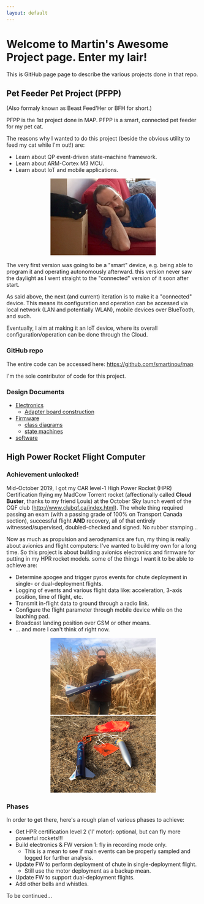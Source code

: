 ```yaml
---
layout: default
---
```


# Welcome to Martin's Awesome Project page. Enter my lair!

This is GitHub page page to describe the various projects done in that repo.

## Pet Feeder Pet Project (PFPP)

(Also formaly known as Beast Feed'Her or BFH for short.)

PFPP is the 1st project done in MAP.
PFPP is a smart, connected pet feeder for my pet cat.

The reasons why I wanted to do this project (beside the obvious utility to feed my cat while I'm out!) are:

*  Learn about QP event-driven state-machine framework.
*  Learn about ARM-Cortex M3 MCU.
*  Learn about IoT and mobile applications.

<p align="center">
  <img src="./images/SukiEtMoi.jpg" alt="Suki and Me" height="200" width="275">
</p>

The very first version was going to be a "smart" device, e.g. being able to program it and operating autonomously afterward. this version never saw the daylight as I went straight to the "connected" version of it soon after start.

As said above, the next (and current) iteration is to make it a "connected" device. This means its configuration and operation can be accessed via local network (LAN and potentially WLAN), mobile devices over BlueTooth, and such.

Eventually, I aim at making it an IoT device, where its overall configuration/operation can be done through the Cloud.

### GitHub repo

The entire code can be accessed here: https://github.com/smartinou/map

I'm the sole contributor of code for this project.

### Design Documents

*  [Electronics](./bfh_electronics)
   * [Adapter board construction](./bfh_adapter)
*  [Firmware](./bfh_firmware)
   * [class diagrams](./bfh_class_diagrams)
   * [state machines](./bfh_state_machines)
*  [software](./bfh_software)


## High Power Rocket Flight Computer

### Achievement unlocked!

Mid-October 2019, I got my CAR level-1 High Power Rocket (HPR) Certification flying my MadCow Torrent rocket (affectionally called **Cloud Buster**, thanks to my friend Louis) at the October Sky launch event of the CQF club (http://www.clubqf.ca/index.html). The whole thing required passing an exam (with a passing grade of 100% on Transport Canada section), successful flight **AND** recovery, all of that entirely witnessed/supervised, doubled-checked and signed. No rubber stamping...

Now as much as propulsion and aerodynamics are fun, my thing is really about avionics and flight computers: I've wanted to build my own for a long time. So this project is about building avionics electronics and firmware for putting in my HPR rocket models. some of the things I want it to be able to achieve are:

*  Determine apogee and trigger pyros events for chute deployment in single- or dual-deployment flights. 
*  Logging of events and various flight data like: acceleration, 3-axis position, time of flight, etc.
*  Transmit in-flight data to ground through a radio link.
*  Configure the flight parameter through mobile device while on the lauching pad.
*  Broadcast landing position over GSM or other means.
*  ... and more I can't think of right now.

<p align="center">
  <img src="./images/CloudBusterEtMoi.jpg" alt="CloudBuster and Me" height="200" width="275">

  <img src="./images/CloudBusterRecovery.jpg" alt="CloudBuster Recovery" height="200" width="275">
</p>

### Phases

In order to get there, here's a rough plan of various phases to achieve:

*  Get HPR certification level 2 ('I' motor): optional, but can fly more powerful rockets!!!
*  Build electronics & FW version 1: fly in recording mode only.
   *  This is a mean to see if main events can be properly sampled and logged for further analysis.
*  Update FW to perform deployment of chute in single-deployment flight.
   *  Still use the motor deployment as a backup mean.
*  Update FW to support dual-deployment flights.
*  Add other bells and whistles.

To be continued...


